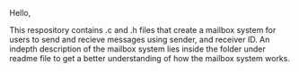 Hello,

This respository contains .c and .h files that create a mailbox system for users to send and recieve messages using sender, and receiver ID. An indepth description  of the mailbox system lies inside the folder under readme file to get a better understanding of how the mailbox system works.
